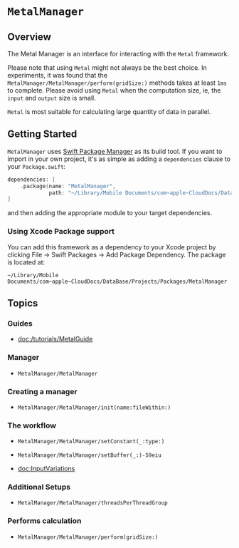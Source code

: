 # ``MetalManager``

## Overview

The Metal Manager is an interface for interacting with the `Metal` framework.

Please note that using `Metal` might not always be the best choice. In experiments, it was found that the ``MetalManager/MetalManager/perform(gridSize:)`` methods takes at least `1ms` to complete. Please avoid using `Metal` when the computation size, ie, the `input` and `output` size is small.

`Metal` is most suitable for calculating large quantity of data in parallel.


## Getting Started

`MetalManager` uses [Swift Package Manager](https://www.swift.org/documentation/package-manager/) as its build tool. If you want to import in your own project, it's as simple as adding a `dependencies` clause to your `Package.swift`:
```swift
dependencies: [
    .package(name: "MetalManager", 
             path: "~/Library/Mobile Documents/com~apple~CloudDocs/DataBase/Projects/Packages/MetalManager")
]
```
and then adding the appropriate module to your target dependencies.

### Using Xcode Package support

You can add this framework as a dependency to your Xcode project by clicking File -> Swift Packages -> Add Package Dependency. The package is located at:
```
~/Library/Mobile Documents/com~apple~CloudDocs/DataBase/Projects/Packages/MetalManager
```


## Topics

### Guides

- <doc:/tutorials/MetalGuide>

### Manager
- ``MetalManager/MetalManager``

### Creating a manager
- ``MetalManager/MetalManager/init(name:fileWithin:)``

### The workflow
- ``MetalManager/MetalManager/setConstant(_:type:)``
- ``MetalManager/MetalManager/setBuffer(_:)-59eiu``

- <doc:InputVariations>

### Additional Setups
- ``MetalManager/MetalManager/threadsPerThreadGroup``

### Performs calculation
- ``MetalManager/MetalManager/perform(gridSize:)``
